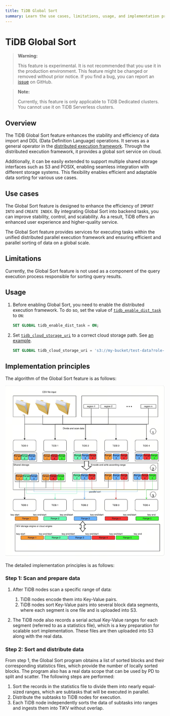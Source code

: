 ```yaml
---
title: TiDB Global Sort
summary: Learn the use cases, limitations, usage, and implementation principles of the TiDB Global Sort.
---
```


# TiDB Global Sort

> **Warning:**
>
> This feature is experimental. It is not recommended that you use it in the production environment. This feature might be changed or removed without prior notice. If you find a bug, you can report an [issue](https://github.com/pingcap/tidb/issues) on GitHub.

<CustomContent platform="tidb-cloud">

> **Note:**
>
> Currently, this feature is only applicable to TiDB Dedicated clusters. You cannot use it on TiDB Serverless clusters.

</CustomContent>

## Overview

The TiDB Global Sort feature enhances the stability and efficiency of data import and DDL (Data Definition Language) operations. It serves as a general operator in the [distributed execution framework](/tidb-distributed-execution-framework.md). Through the distributed execution framework, it provides a global sort service on cloud.

Additionally, it can be easily extended to support multiple shared storage interfaces such as S3 and POSIX, enabling seamless integration with different storage systems. This flexibility enables efficient and adaptable data sorting for various use cases.

## Use cases

The Global Sort feature is designed to enhance the efficiency of `IMPORT INTO` and `CREATE INDEX`. By integrating Global Sort into backend tasks, you can improve stability, control, and scalability. As a result, TiDB offers an enhanced user experience and higher-quality service.

The Global Sort feature provides services for executing tasks within the unified distributed parallel execution framework and ensuring efficient and parallel sorting of data on a global scale.

## Limitations

Currently, the Global Sort feature is not used as a component of the query execution process responsible for sorting query results.

## Usage

1. Before enabling Global Sort, you need to enable the distributed execution framework. To do so, set the value of [`tidb_enable_dist_task`](/system-variables.md#tidb_enable_dist_task-new-in-v710) to `ON`:

    ```sql
    SET GLOBAL tidb_enable_dist_task = ON;
    ```

2. Set [`tidb_cloud_storage_uri`](/system-variables.md#tidb_cloud_storage_uri-new-in-v740) to a correct cloud storage path. See [an example](/br/backup-and-restore-storages.md).

    ```sql
    SET GLOBAL tidb_cloud_storage_uri = 's3://my-bucket/test-data?role-arn=arn:aws:iam::888888888888:role/my-role'
    ```

## Implementation principles

The algorithm of the Global Sort feature is as follows:

![Algorithm of Global Sort](/media/dist-task/global-sort.jpeg)

The detailed implementation principles is as follows:

### Step 1: Scan and prepare data

1. After TiDB nodes scan a specific range of data:

    1. TiDB nodes encode them into Key-Value pairs.
    2. TiDB nodes sort Key-Value pairs into several block data segments, where each segment is one file and is uploaded into S3.

2. The TiDB node also records a serial actual Key-Value ranges for each segment (referred to as a statistics file), which is a key preparation for scalable sort implementation. These files are then uploaded into S3 along with the real data.

### Step 2: Sort and distribute data

From step 1, the Global Sort program obtains a list of sorted blocks and their corresponding statistics files, which provide the number of locally sorted blocks. The program also has a real data scope that can be used by PD to split and scatter. The following steps are performed:

1. Sort the records in the statistics file to divide them into nearly equal-sized ranges, which are subtasks that will be executed in parallel.
2. Distribute the subtasks to TiDB nodes for execution.
3. Each TiDB node independently sorts the data of subtasks into ranges and ingests them into TiKV without overlap.
